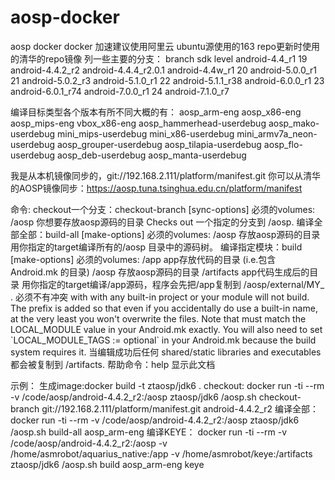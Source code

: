 # aosp-docker
aosp docker
docker 加速建议使用阿里云
ubuntu源使用的163
repo更新时使用的清华的repo镜像
列一些主要的分支：
branch                  sdk level
android-4.4_r1          19
android-4.4.2_r2
android-4.4.4_r2.0.1
android-4.4w_r1         20
android-5.0.0_r1        21
android-5.0.2_r3
android-5.1.0_r1        22
android-5.1.1_r38
android-6.0.0_r1        23
android-6.0.1_r74
android-7.0.0_r1        24
android-7.1.0_r7

编译目标类型各个版本有所不同大概的有：
     aosp_arm-eng
     aosp_x86-eng
     aosp_mips-eng
     vbox_x86-eng
     aosp_hammerhead-userdebug
     aosp_mako-userdebug
     mini_mips-userdebug
     mini_x86-userdebug
     mini_armv7a_neon-userdebug
     aosp_grouper-userdebug
     aosp_tilapia-userdebug
     aosp_flo-userdebug
     aosp_deb-userdebug
     aosp_manta-userdebug


我是从本机镜像同步的，git://192.168.2.111/platform/manifest.git
你可以从清华的AOSP镜像同步：https://aosp.tuna.tsinghua.edu.cn/platform/manifest


命令:
  checkout一个分支：checkout-branch <mirrorurl> <branch> [sync-options]
    必须的volumes:
      /aosp       你想要存放aosp源码的目录
    Checks out 一个指定的分支到 /aosp.
  编译全部全部：build-all <target> [make-options]
    必须的volumes:
      /aosp       存放aosp源码的目录
    用你指定的target编译所有的/aosp 目录中的源码树。
  编译指定模块：build <target> <appname> [make-options]
    必须的volumes:
      /app        app存放代码的目录 (i.e.包含 Android.mk 的目录)
      /aosp       存放aosp源码的目录
      /artifacts  app代码生成后的目录
    用你指定的target编译/app源码，程序会先把/app复制到 /aosp/external/MY_<appname>
    . <appname> 必须不有冲突
    with with any built-in project or your module will not build. The
    prefix is added so that even if you accidentally do use a built-in
    name, at the very least you won't overwrite the files. Note that
    <local-module> must match the LOCAL_MODULE value in your Android.mk
    exactly. You will also need to set \`LOCAL_MODULE_TAGS := optional\` in
    your Android.mk because the build system requires it.
    当编辑成功后任何 shared/static libraries and executables 都会被复制到 /artifacts.
  帮助命令：help
    显示此文档


示例：
生成image:docker build -t ztaosp/jdk6 .
checkout: docker run -ti --rm -v /code/aosp/android-4.4.2_r2:/aosp ztaosp/jdk6 /aosp.sh checkout-branch git://192.168.2.111/platform/manifest.git android-4.4.2_r2
编译全部： docker run -ti --rm -v /code/aosp/android-4.4.2_r2:/aosp ztaosp/jdk6 /aosp.sh build-all aosp_arm-eng
编译KEYE： docker run -ti --rm -v /code/aosp/android-4.4.2_r2:/aosp -v /home/asmrobot/aquarius_native:/app -v /home/asmrobot/keye:/artifacts ztaosp/jdk6 /aosp.sh build aosp_arm-eng  keye
